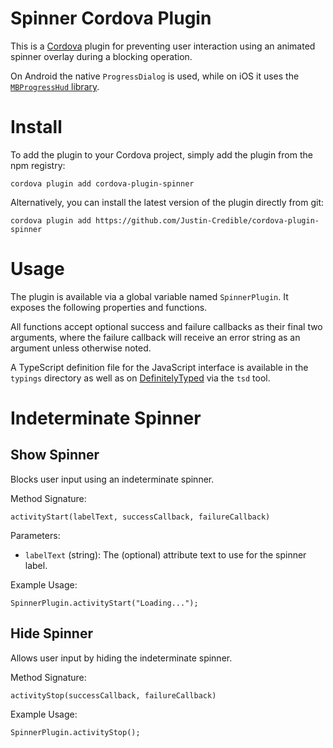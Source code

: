 # Spinner Cordova Plugin

This is a [Cordova](http://cordova.apache.org/) plugin for preventing user interaction using an animated spinner overlay during a blocking operation.

On Android the native `ProgressDialog` is used, while on iOS it uses the [`MBProgressHud` library](https://github.com/jdg/MBProgressHUD).

# Install

To add the plugin to your Cordova project, simply add the plugin from the npm registry:

    cordova plugin add cordova-plugin-spinner

Alternatively, you can install the latest version of the plugin directly from git:

    cordova plugin add https://github.com/Justin-Credible/cordova-plugin-spinner

# Usage

The plugin is available via a global variable named `SpinnerPlugin`. It exposes the following properties and functions.

All functions accept optional success and failure callbacks as their final two arguments, where the failure callback will receive an error string as an argument unless otherwise noted.

A TypeScript definition file for the JavaScript interface is available in the `typings` directory as well as on [DefinitelyTyped](https://github.com/borisyankov/DefinitelyTyped) via the `tsd` tool.

# Indeterminate Spinner

## Show Spinner ##

Blocks user input using an indeterminate spinner.

Method Signature:

`activityStart(labelText, successCallback, failureCallback)`

Parameters:

* `labelText` (string): The (optional) attribute text to use for the spinner label.

Example Usage:

`SpinnerPlugin.activityStart("Loading...");`

## Hide Spinner ##

Allows user input by hiding the indeterminate spinner.

Method Signature:

`activityStop(successCallback, failureCallback)`

Example Usage:

`SpinnerPlugin.activityStop();`